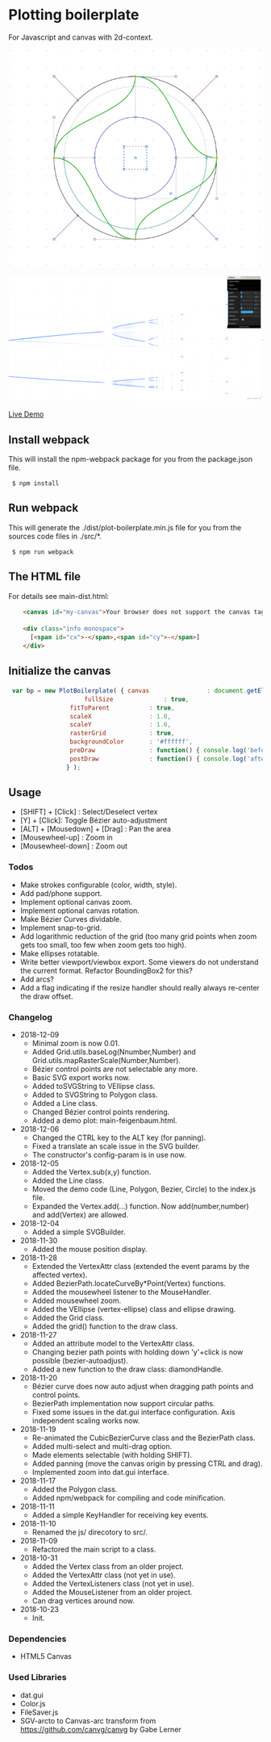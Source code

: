 # Plotting boilerplate
For Javascript and canvas with 2d-context.

![Current demo](screenshot-20181209_0.png "Current demo")

![Plotting the Feigenbaum bifurcation](screenshot-20181209_3_feigenbaum.png "Plotting the Feigenbaum bifurcation")


[Live Demo](https://www.int2byte.de/public/plot-boilerplate/main-dist.html "Live Demo")

## Install webpack
This will install the npm-webpack package for you from the package.json file.
~~~~
 $ npm install
~~~~


## Run webpack
This will generate the ./dist/plot-boilerplate.min.js file for you
from the sources code files in ./src/*.
~~~~
 $ npm run webpack
~~~~

## The HTML file
For details see main-dist.html:
~~~~html
    <canvas id="my-canvas">Your browser does not support the canvas tag.</canvas>

    <div class="info monospace">
      [<span id="cx">-</span>,<span id="cy">-</span>]
    </div>
~~~~


## Initialize the canvas
~~~~javascript
 var bp = new PlotBoilerplate( { canvas                : document.getElementById('my-canvas'),					    
			       	 fullSize              : true,
				 fitToParent           : true,
				 scaleX                : 1.0,
				 scaleY                : 1.0,
				 rasterGrid            : true,
				 backgroundColor       : '#ffffff',
				 preDraw               : function() { console.log('before drawing.'); },
				 postDraw              : function() { console.log('after drawing.'); }
				} );
~~~~					  


## Usage
 * [SHIFT] + [Click] : Select/Deselect vertex
 * [Y] + [Click]: Toggle Bézier auto-adjustment
 * [ALT] + [Mousedown] + [Drag] : Pan the area
 * [Mousewheel-up] : Zoom in
 * [Mousewheel-down] : Zoom out


### Todos
* Make strokes configurable (color, width, style).
* Add pad/phone support.
* Implement optional canvas zoom.
* Implement optional canvas rotation.
* Make Bézier Curves dividable.
* Implement snap-to-grid.
* Add logarithmic reduction of the grid (too many grid points when zoom gets too small, too few when zoom gets too high).
* Make ellipses rotatable.
* Write better viewport/viewbox export. Some viewers do not understand the current format. Refactor BoundingBox2 for this?
* Add arcs?
* Add a flag indicating if the resize handler should really always re-center the draw offset.


### Changelog
* 2018-12-09
  * Minimal zoom is now 0.01.
  * Added Grid.utils.baseLog(Nnumber,Number) and Grid.utils.mapRasterScale(Number,Number).
  * Bézier control points are not selectable any more.
  * Basic SVG export works now.
  * Added toSVGString to VEllipse class.
  * Added to SVGString to Polygon class.
  * Added a Line class.
  * Changed Bézier control points rendering.
  * Added a demo plot: main-feigenbaum.html.
* 2018-12-06
  * Changed the CTRL key to the ALT key (for panning).
  * Fixed a translate an scale issue in the SVG builder.
  * The constructor's config-param is in use now.
* 2018-12-05
  * Added the Vertex.sub(x,y) function.
  * Added the Line class.
  * Moved the demo code (Line, Polygon, Bezier, Circle) to the index.js file.
  * Expanded the Vertex.add(...) function. Now add(number,number) and add(Vertex) are allowed.
* 2018-12-04
  * Added a simple SVGBuilder.
* 2018-11-30
  * Added the mouse position display.
* 2018-11-28
  * Extended the VertexAttr class (extended the event params by the affected vertex).
  * Added BezierPath.locateCurveBy*Point(Vertex) functions.
  * Added the mousewheel listener to the MouseHandler.
  * Added mousewheel zoom.
  * Added the VEllipse (vertex-ellipse) class and ellipse drawing.
  * Added the Grid class.
  * Added the grid() function to the draw class.
* 2018-11-27
  * Added an attribute model to the VertexAttr class.
  * Changing bezier path points with holding down 'y'+click is now possible (bezier-autoadjust).
  * Added a new function to the draw class: diamondHandle.
* 2018-11-20
  * Bézier curve does now auto adjust when dragging path points and control points.
  * BezierPath implementation now support circular paths.
  * Fixed some issues in the dat.gui interface configuration. Axis independent scaling works now.
* 2018-11-19
  * Re-animated the CubicBezierCurve class and the BezierPath class.
  * Added multi-select and multi-drag option.
  * Made elements selectable (with holding SHIFT).
  * Added panning (move the canvas origin by pressing CTRL and drag).
  * Implemented zoom into dat.gui interface.
* 2018-11-17
  * Added the Polygon class.
  * Added npm/webpack for compiling and code minification.
* 2018-11-11
  * Added a simple KeyHandler for receiving key events.
* 2018-11-10
  * Renamed the js/ direcotory to src/.
* 2018-11-09
  * Refactored the main script to a class.
* 2018-10-31
  * Added the Vertex class from an older project.
  * Added the VertexAttr class (not yet in use).
  * Added the VertexListeners class (not yet in use).
  * Added the MouseListener from an older project.
  * Can drag vertices around now.
* 2018-10-23
  * Init.
  

### Dependencies
* HTML5 Canvas


### Used Libraries
* dat.gui
* Color.js
* FileSaver.js
* SGV-arcto to Canvas-arc transform from https://github.com/canvg/canvg by Gabe Lerner
   